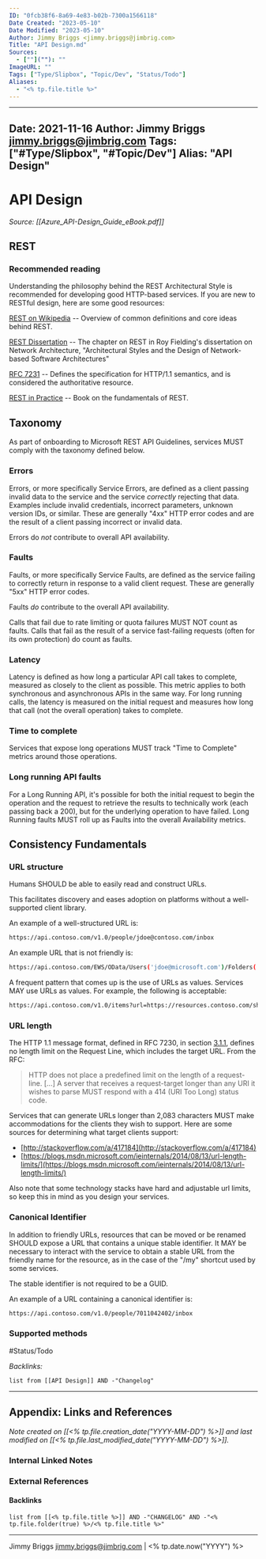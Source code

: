 ```yaml
---
ID: "0fcb38f6-8a69-4e83-b02b-7300a1566118"
Date Created: "2023-05-10"
Date Modified: "2023-05-10"
Author: Jimmy Briggs <jimmy.briggs@jimbrig.com>
Title: "API Design.md"
Sources: 
  - [""](""): ""
ImageURL: ""
Tags: ["Type/Slipbox", "Topic/Dev", "Status/Todo"]
Aliases:
  - "<% tp.file.title %>"
---
```


---
Date: 2021-11-16
Author: Jimmy Briggs <jimmy.briggs@jimbrig.com>
Tags: ["#Type/Slipbox", "#Topic/Dev"]
Alias: "API Design"
---

# API Design

*Source: [[Azure_API-Design_Guide_eBook.pdf]]*

## REST

### Recommended reading

Understanding the philosophy behind the REST Architectural Style is recommended for developing good HTTP-based services. If you are new to RESTful design, here are some good resources:

[REST on Wikipedia](http://en.wikipedia.org/wiki/Representational_state_transfer) -- Overview of common definitions and core ideas behind REST.

[REST Dissertation](https://www.ics.uci.edu/~fielding/pubs/dissertation/rest_arch_style.htm) -- The chapter on REST in Roy Fielding's dissertation on Network Architecture, "Architectural Styles and the Design of Network-based Software Architectures"

[RFC 7231](https://tools.ietf.org/html/rfc7231) -- Defines the specification for HTTP/1.1 semantics, and is considered the authoritative resource.

[REST in Practice](http://www.amazon.com/REST-Practice-Hypermedia-Systems-Architecture/dp/0596805829/) -- Book on the fundamentals of REST.

## Taxonomy

As part of onboarding to Microsoft REST API Guidelines, services MUST comply with the taxonomy defined below.

### Errors

Errors, or more specifically Service Errors, are defined as a client passing invalid data to the service and the service _correctly_ rejecting that data. Examples include invalid credentials, incorrect parameters, unknown version IDs, or similar. These are generally "4xx" HTTP error codes and are the result of a client passing incorrect or invalid data.

Errors do _not_ contribute to overall API availability.

### Faults

Faults, or more specifically Service Faults, are defined as the service failing to correctly return in response to a valid client request. These are generally "5xx" HTTP error codes.

Faults _do_ contribute to the overall API availability.

Calls that fail due to rate limiting or quota failures MUST NOT count as faults. Calls that fail as the result of a service fast-failing requests (often for its own protection) do count as faults.

### Latency

Latency is defined as how long a particular API call takes to complete, measured as closely to the client as possible. This metric applies to both synchronous and asynchronous APIs in the same way. For long running calls, the latency is measured on the initial request and measures how long that call (not the overall operation) takes to complete.

### Time to complete

Services that expose long operations MUST track "Time to Complete" metrics around those operations.

### Long running API faults

For a Long Running API, it's possible for both the initial request to begin the operation and the request to retrieve the results to technically work (each passing back a 200), but for the underlying operation to have failed. Long Running faults MUST roll up as Faults into the overall Availability metrics.

## Consistency Fundamentals

### URL structure

Humans SHOULD be able to easily read and construct URLs.

This facilitates discovery and eases adoption on platforms without a well-supported client library.

An example of a well-structured URL is:

```bash
https://api.contoso.com/v1.0/people/jdoe@contoso.com/inbox
```

An example URL that is not friendly is:

```bash
https://api.contoso.com/EWS/OData/Users('jdoe@microsoft.com')/Folders('AAMkADdiYzI1MjUzLTk4MjQtNDQ1Yy05YjJkLWNlMzMzYmIzNTY0MwAuAAAAAACzMsPHYH6HQoSwfdpDx-2bAQCXhUk6PC1dS7AERFluCgBfAAABo58UAAA=')
```

A frequent pattern that comes up is the use of URLs as values. Services MAY use URLs as values. For example, the following is acceptable:

```bash
https://api.contoso.com/v1.0/items?url=https://resources.contoso.com/shoes/fancy
```

### URL length

The HTTP 1.1 message format, defined in RFC 7230, in section [3.1.1](https://tools.ietf.org/html/rfc7230#section-3.1.1), defines no length limit on the Request Line, which includes the target URL. From the RFC:

> HTTP does not place a predefined limit on the length of a request-line. [...] A server that receives a request-target longer than any URI it wishes to parse MUST respond with a 414 (URI Too Long) status code.

Services that can generate URLs longer than 2,083 characters MUST make accommodations for the clients they wish to support. Here are some sources for determining what target clients support:

-   [http://stackoverflow.com/a/417184](http://stackoverflow.com/a/417184)
-   [https://blogs.msdn.microsoft.com/ieinternals/2014/08/13/url-length-limits/](https://blogs.msdn.microsoft.com/ieinternals/2014/08/13/url-length-limits/)

Also note that some technology stacks have hard and adjustable url limits, so keep this in mind as you design your services.

### Canonical Identifier

In addition to friendly URLs, resources that can be moved or be renamed SHOULD expose a URL that contains a unique stable identifier. It MAY be necessary to interact with the service to obtain a stable URL from the friendly name for the resource, as in the case of the "/my" shortcut used by some services.

The stable identifier is not required to be a GUID.

An example of a URL containing a canonical identifier is:

```bash
https://api.contoso.com/v1.0/people/7011042402/inbox
```

### Supported methods

#Status/Todo 


*Backlinks:*

```dataview
list from [[API Design]] AND -"Changelog"
```

***

## Appendix: Links and References

*Note created on [[<% tp.file.creation_date("YYYY-MM-DD") %>]] and last modified on [[<% tp.file.last_modified_date("YYYY-MM-DD") %>]].*

### Internal Linked Notes

### External References

#### Backlinks

```dataview
list from [[<% tp.file.title %>]] AND -"CHANGELOG" AND -"<% tp.file.folder(true) %>/<% tp.file.title %>"
```


***

Jimmy Briggs <jimmy.briggs@jimbrig.com> | <% tp.date.now("YYYY") %>